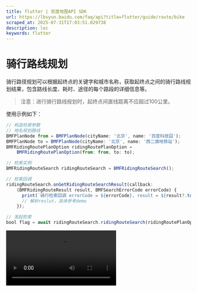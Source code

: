 ```yaml
---
title: flutter | 百度地图API SDK
url: https://lbsyun.baidu.com/faq/api?title=flutter/guide/route/bike
scraped_at: 2025-07-31T17:03:51.029738
description: loc
keywords: flutter
---
```


# 骑行路线规划

骑行路径规划可以根据起终点的关键字和城市名称，获取起终点之间的骑行路线规划结果，包含路线长度、耗时、途径的每个路段的详细信息等。

> 注意：进行骑行路线规划时，起终点间直线距离不应超过100公里。

使用示例如下：
```javascript
// 构造检索参数
// 地名规划路线
BMFPlanNode from = BMFPlanNode(cityName: '北京', name: '百度科技园');  
BMFPlanNode to = BMFPlanNode(cityName: '北京', name: '西二旗地铁站'); 
BMFRidingRoutePlanOption ridingRoutePlanOption = 
    BMFRidingRoutePlanOption(from: from, to: to);

// 检索实例
BMFRidingRouteSearch ridingRouteSearch = BMFRidingRouteSearch();

// 检索回调
ridingRouteSearch.onGetRidingRouteSearchResult(callback:  
    (BMFRidingRouteResult result, BMFSearchErrorCode errorCode) {    
      print(`骑行检索回调 errorCode = ${errorCode}, result = ${result?.toMap()}`);  
      // 解析reslut，具体参考demo 
    });

// 发起检索 
bool flag = await ridingRouteSearch.ridingRouteSearch(ridingRoutePlanOption);
```
![骑行路线规划视频](//mapopen-website-webapi.bj.bcebos.com/images/flutter/map/rideplan.mp4)